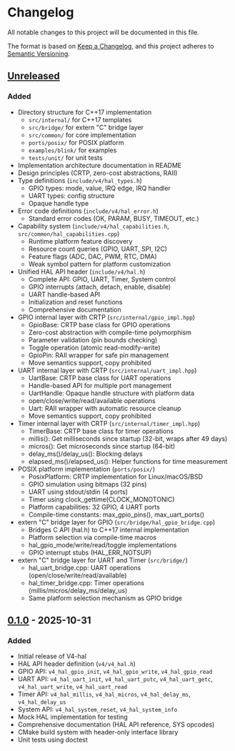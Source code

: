 # Changelog

All notable changes to this project will be documented in this file.

The format is based on [Keep a Changelog](https://keepachangelog.com/en/1.0.0/),
and this project adheres to [Semantic Versioning](https://semver.org/spec/v2.0.0.html).

## [Unreleased]

### Added
- Directory structure for C++17 implementation
  - `src/internal/` for C++17 templates
  - `src/bridge/` for extern "C" bridge layer
  - `src/common/` for core implementation
  - `ports/posix/` for POSIX platform
  - `examples/blink/` for examples
  - `tests/unit/` for unit tests
- Implementation architecture documentation in README
- Design principles (CRTP, zero-cost abstractions, RAII)
- Type definitions (`include/v4/hal_types.h`)
  - GPIO types: mode, value, IRQ edge, IRQ handler
  - UART types: config structure
  - Opaque handle type
- Error code definitions (`include/v4/hal_error.h`)
  - Standard error codes (OK, PARAM, BUSY, TIMEOUT, etc.)
- Capability system (`include/v4/hal_capabilities.h`, `src/common/hal_capabilities.cpp`)
  - Runtime platform feature discovery
  - Resource count queries (GPIO, UART, SPI, I2C)
  - Feature flags (ADC, DAC, PWM, RTC, DMA)
  - Weak symbol pattern for platform customization
- Unified HAL API header (`include/v4/hal.h`)
  - Complete API: GPIO, UART, Timer, System control
  - GPIO interrupts (attach, detach, enable, disable)
  - UART handle-based API
  - Initialization and reset functions
  - Comprehensive documentation
- GPIO internal layer with CRTP (`src/internal/gpio_impl.hpp`)
  - GpioBase<Platform>: CRTP base class for GPIO operations
  - Zero-cost abstraction with compile-time polymorphism
  - Parameter validation (pin bounds checking)
  - Toggle operation (atomic read-modify-write)
  - GpioPin<Platform>: RAII wrapper for safe pin management
  - Move semantics support, copy prohibited
- UART internal layer with CRTP (`src/internal/uart_impl.hpp`)
  - UartBase<Platform>: CRTP base class for UART operations
  - Handle-based API for multiple port management
  - UartHandle: Opaque handle structure with platform data
  - open/close/write/read/available operations
  - Uart<Platform>: RAII wrapper with automatic resource cleanup
  - Move semantics support, copy prohibited
- Timer internal layer with CRTP (`src/internal/timer_impl.hpp`)
  - TimerBase<Platform>: CRTP base class for timer operations
  - millis(): Get milliseconds since startup (32-bit, wraps after 49 days)
  - micros(): Get microseconds since startup (64-bit)
  - delay_ms()/delay_us(): Blocking delays
  - elapsed_ms()/elapsed_us(): Helper functions for time measurement
- POSIX platform implementation (`ports/posix/`)
  - PosixPlatform: CRTP implementation for Linux/macOS/BSD
  - GPIO simulation using bitmaps (32 pins)
  - UART using stdout/stdin (4 ports)
  - Timer using clock_gettime(CLOCK_MONOTONIC)
  - Platform capabilities: 32 GPIO, 4 UART ports
  - Compile-time constants: max_gpio_pins(), max_uart_ports()
- extern "C" bridge layer for GPIO (`src/bridge/hal_gpio_bridge.cpp`)
  - Bridges C API (hal.h) to C++17 internal implementation
  - Platform selection via compile-time macros
  - hal_gpio_mode/write/read/toggle implementations
  - GPIO interrupt stubs (HAL_ERR_NOTSUP)
- extern "C" bridge layer for UART and Timer (`src/bridge/`)
  - hal_uart_bridge.cpp: UART operations (open/close/write/read/available)
  - hal_timer_bridge.cpp: Timer operations (millis/micros/delay_ms/delay_us)
  - Same platform selection mechanism as GPIO bridge

## [0.1.0] - 2025-10-31

### Added
- Initial release of V4-hal
- HAL API header definition (`v4/v4_hal.h`)
- GPIO API: `v4_hal_gpio_init`, `v4_hal_gpio_write`, `v4_hal_gpio_read`
- UART API: `v4_hal_uart_init`, `v4_hal_uart_putc`, `v4_hal_uart_getc`, `v4_hal_uart_write`, `v4_hal_uart_read`
- Timer API: `v4_hal_millis`, `v4_hal_micros`, `v4_hal_delay_ms`, `v4_hal_delay_us`
- System API: `v4_hal_system_reset`, `v4_hal_system_info`
- Mock HAL implementation for testing
- Comprehensive documentation (HAL API reference, SYS opcodes)
- CMake build system with header-only interface library
- Unit tests using doctest

[Unreleased]: https://github.com/kirisaki/V4-hal/compare/v0.1.0...HEAD
[0.1.0]: https://github.com/kirisaki/V4-hal/releases/tag/v0.1.0
